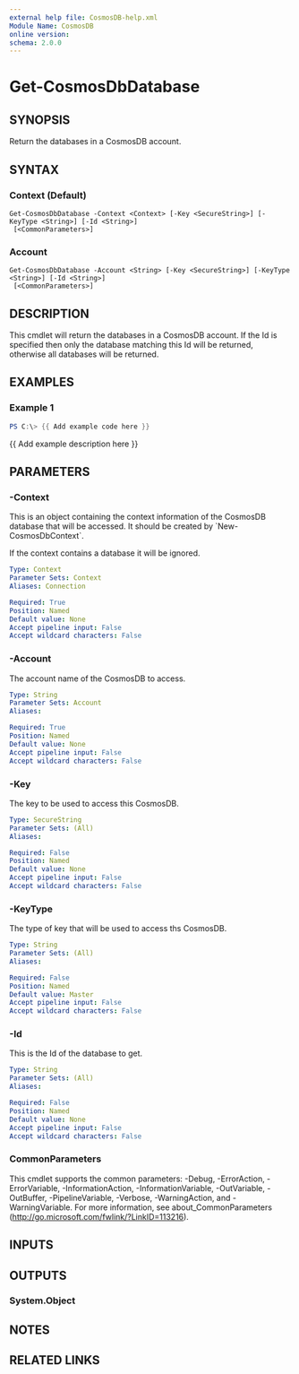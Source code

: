 ```yaml
---
external help file: CosmosDB-help.xml
Module Name: CosmosDB
online version:
schema: 2.0.0
---
```


# Get-CosmosDbDatabase

## SYNOPSIS
Return the databases in a CosmosDB account.

## SYNTAX

### Context (Default)
```
Get-CosmosDbDatabase -Context <Context> [-Key <SecureString>] [-KeyType <String>] [-Id <String>]
 [<CommonParameters>]
```

### Account
```
Get-CosmosDbDatabase -Account <String> [-Key <SecureString>] [-KeyType <String>] [-Id <String>]
 [<CommonParameters>]
```

## DESCRIPTION
This cmdlet will return the databases in a CosmosDB account.
If the Id is specified then only the database matching this
Id will be returned, otherwise all databases will be returned.

## EXAMPLES

### Example 1
```powershell
PS C:\> {{ Add example code here }}
```

{{ Add example description here }}

## PARAMETERS

### -Context
This is an object containing the context information of
the CosmosDB database that will be accessed.
It should be created
by \`New-CosmosDbContext\`.

If the context contains a database it will be ignored.

```yaml
Type: Context
Parameter Sets: Context
Aliases: Connection

Required: True
Position: Named
Default value: None
Accept pipeline input: False
Accept wildcard characters: False
```

### -Account
The account name of the CosmosDB to access.

```yaml
Type: String
Parameter Sets: Account
Aliases:

Required: True
Position: Named
Default value: None
Accept pipeline input: False
Accept wildcard characters: False
```

### -Key
The key to be used to access this CosmosDB.

```yaml
Type: SecureString
Parameter Sets: (All)
Aliases:

Required: False
Position: Named
Default value: None
Accept pipeline input: False
Accept wildcard characters: False
```

### -KeyType
The type of key that will be used to access ths CosmosDB.

```yaml
Type: String
Parameter Sets: (All)
Aliases:

Required: False
Position: Named
Default value: Master
Accept pipeline input: False
Accept wildcard characters: False
```

### -Id
This is the Id of the database to get.

```yaml
Type: String
Parameter Sets: (All)
Aliases:

Required: False
Position: Named
Default value: None
Accept pipeline input: False
Accept wildcard characters: False
```

### CommonParameters
This cmdlet supports the common parameters: -Debug, -ErrorAction, -ErrorVariable, -InformationAction, -InformationVariable, -OutVariable, -OutBuffer, -PipelineVariable, -Verbose, -WarningAction, and -WarningVariable.
For more information, see about_CommonParameters (http://go.microsoft.com/fwlink/?LinkID=113216).

## INPUTS

## OUTPUTS

### System.Object

## NOTES

## RELATED LINKS
